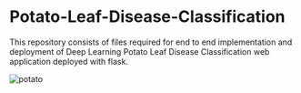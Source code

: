 # Potato-Leaf-Disease-Classification


This repository consists of files required for end to end implementation and deployment of Deep Learning Potato Leaf Disease Classification web application deployed with flask.

![potato](https://user-images.githubusercontent.com/89292349/143991328-75d25dbe-b3cd-4ff7-8d83-3d1c4d7c9fa6.png)
